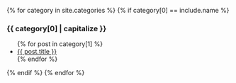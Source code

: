 {% for category in site.categories %}
{% if category[0] == include.name %}
  <h3>{{ category[0] | capitalize }}</h3>
  <ul>
    {% for post in category[1] %}
      <li><a href="{{ post.url | relative_url}}">{{ post.title }}</a></li>
    {% endfor %}
  </ul>
{% endif %}
{% endfor %}